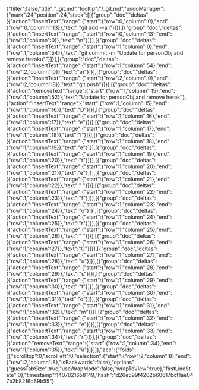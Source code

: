 {"filter":false,"title":"_git.md","tooltip":"/_git.md","undoManager":{"mark":24,"position":24,"stack":[[{"group":"doc","deltas":[{"action":"insertText","range":{"start":{"row":0,"column":0},"end":{"row":0,"column":13}},"text":"git add --all"}]}],[{"group":"doc","deltas":[{"action":"insertText","range":{"start":{"row":0,"column":13},"end":{"row":1,"column":0}},"text":"\n"}]}],[{"group":"doc","deltas":[{"action":"insertText","range":{"start":{"row":1,"column":0},"end":{"row":1,"column":54}},"text":"git commit -m \"Update for personObj and remove heroku\""}]}],[{"group":"doc","deltas":[{"action":"insertText","range":{"start":{"row":1,"column":54},"end":{"row":2,"column":0}},"text":"\n"}]}],[{"group":"doc","deltas":[{"action":"insertText","range":{"start":{"row":2,"column":0},"end":{"row":2,"column":8}},"text":"git push"}]}],[{"group":"doc","deltas":[{"action":"removeText","range":{"start":{"row":1,"column":15},"end":{"row":1,"column":52}},"text":"Update for personObj and remove herok"},{"action":"insertText","range":{"start":{"row":1,"column":15},"end":{"row":1,"column":16}},"text":"D"}]}],[{"group":"doc","deltas":[{"action":"insertText","range":{"start":{"row":1,"column":16},"end":{"row":1,"column":17}},"text":"e"}]}],[{"group":"doc","deltas":[{"action":"insertText","range":{"start":{"row":1,"column":17},"end":{"row":1,"column":18}},"text":"l"}]}],[{"group":"doc","deltas":[{"action":"insertText","range":{"start":{"row":1,"column":18},"end":{"row":1,"column":19}},"text":"e"}]}],[{"group":"doc","deltas":[{"action":"insertText","range":{"start":{"row":1,"column":19},"end":{"row":1,"column":20}},"text":"t"}]}],[{"group":"doc","deltas":[{"action":"insertText","range":{"start":{"row":1,"column":20},"end":{"row":1,"column":21}},"text":"e"}]}],[{"group":"doc","deltas":[{"action":"insertText","range":{"start":{"row":1,"column":21},"end":{"row":1,"column":22}},"text":" "}]}],[{"group":"doc","deltas":[{"action":"insertText","range":{"start":{"row":1,"column":22},"end":{"row":1,"column":23}},"text":"f"}]}],[{"group":"doc","deltas":[{"action":"insertText","range":{"start":{"row":1,"column":23},"end":{"row":1,"column":24}},"text":"o"}]}],[{"group":"doc","deltas":[{"action":"insertText","range":{"start":{"row":1,"column":24},"end":{"row":1,"column":25}},"text":"r"}]}],[{"group":"doc","deltas":[{"action":"insertText","range":{"start":{"row":1,"column":25},"end":{"row":1,"column":26}},"text":" "}]}],[{"group":"doc","deltas":[{"action":"insertText","range":{"start":{"row":1,"column":26},"end":{"row":1,"column":27}},"text":"C"}]}],[{"group":"doc","deltas":[{"action":"insertText","range":{"start":{"row":1,"column":27},"end":{"row":1,"column":28}},"text":"u"}]}],[{"group":"doc","deltas":[{"action":"insertText","range":{"start":{"row":1,"column":28},"end":{"row":1,"column":29}},"text":"s"}]}],[{"group":"doc","deltas":[{"action":"insertText","range":{"start":{"row":1,"column":29},"end":{"row":1,"column":30}},"text":"t"}]}],[{"group":"doc","deltas":[{"action":"insertText","range":{"start":{"row":1,"column":30},"end":{"row":1,"column":31}},"text":"o"}]}],[{"group":"doc","deltas":[{"action":"insertText","range":{"start":{"row":1,"column":31},"end":{"row":1,"column":32}},"text":"m"}]}],[{"group":"doc","deltas":[{"action":"insertText","range":{"start":{"row":1,"column":32},"end":{"row":1,"column":33}},"text":"e"}]}],[{"group":"doc","deltas":[{"action":"insertText","range":{"start":{"row":1,"column":33},"end":{"row":1,"column":34}},"text":"r"}]}],[{"group":"doc","deltas":[{"action":"removeText","range":{"start":{"row":1,"column":34},"end":{"row":1,"column":35}},"text":"u"}]}]]},"ace":{"folds":[],"scrolltop":0,"scrollleft":0,"selection":{"start":{"row":2,"column":8},"end":{"row":2,"column":8},"isBackwards":false},"options":{"guessTabSize":true,"useWrapMode":false,"wrapToView":true},"firstLineState":0},"timestamp":1407821658149,"hash":"d26e599f4202b60617bcf1ae047b2b8216b69b55"}